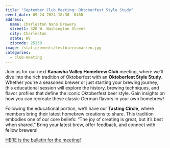```yaml
---
title: "September Club Meeting: Oktoberfest Style Study"
event_date: 09-24-2024 18:30 -0400
address:
  name: Charleston Nano Brewery
  street1: 320 W. Washington Street
  city: Charleston
  state: WV
  zipcode: 25130
image: /static/events/festbiervsmarzen.jpg
categories:
  - club-meeting
---
```

Join us for our next **Kanawha Valley Homebrew Club** meeting, where we’ll dive into the rich tradition of Oktoberfest with an **Oktoberfest Style Study**. Whether you're a seasoned brewer or just starting your brewing journey, this educational session will explore the history, brewing techniques, and flavor profiles that define the iconic Oktoberfest beer style. Gain insights on how you can recreate these classic German flavors in your own homebrew!

Following the educational portion, we’ll have our **Tasting Circle**, where members bring their latest homebrew creations to share. This tradition embodies one of our core beliefs: “The joy of creating is great, but it’s best when shared.” Bring your latest brew, offer feedback, and connect with fellow brewers!

[H﻿ERE is the bulletin for the meeting!](https://docs.google.com/file/d/1TIkWWLqqKoEbK4s-a11CuBejJRzL-CD7/edit?filetype=msword)